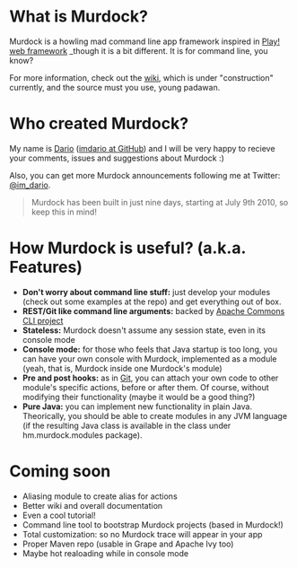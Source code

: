 # What is Murdock?

Murdock is a howling mad command line app framework inspired in [Play! web framework](http://www.playframework.org) _though it is a bit different. It is for command line, you know?

For more information, check out the [wiki](http://wiki.github.com/imdario/murdock/), which is under "construction" currently, and the source must you use, young padawan.

# Who created Murdock?

My name is [Dario](http://dario.im) ([imdario at GitHub](http://github.com/imdario)) and I will be very happy to recieve your comments, issues and suggestions about Murdock :)

Also, you can get more Murdock announcements following me at Twitter: [@im_dario](http://twitter.com/im_dario).

> Murdock has been built in just nine days, starting at July 9th 2010, so keep this in mind!

# How Murdock is useful? (a.k.a. Features)

- **Don't worry about command line stuff:** just develop your modules (check out some examples at the repo) and get everything out of box.
- **REST/Git like command line arguments:** backed by [Apache Commons CLI project](http://commons.apache.org/cli/)
- **Stateless:** Murdock doesn't assume any session state, even in its console mode
- **Console mode:** for those who feels that Java startup is too long, you can have your own console with Murdock, implemented as a module (yeah, that is, Murdock inside one Murdock's module)
- **Pre and post hooks:** as in [Git](http://git-scm.org/), you can attach your own code to other module's specific actions, before or after them. Of course, without modifying their functionality (maybe it would be a good thing?)
- **Pure Java:** you can implement new functionality in plain Java. Theorically, you should be able to create modules in any JVM language (if the resulting Java class is available in the class under hm.murdock.modules package).

# Coming soon

- Aliasing module to create alias for actions
- Better wiki and overall documentation
- Even a cool tutorial!
- Command line tool to bootstrap Murdock projects (based in Murdock!)
- Total customization: so no Murdock trace will appear in your app
- Proper Maven repo (usable in Grape and Apache Ivy too)
- Maybe hot realoading while in console mode

